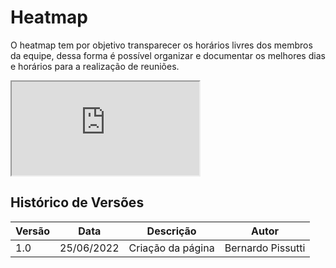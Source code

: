 # Heatmap

O heatmap tem por objetivo transparecer os horários livres dos membros da equipe, dessa forma é possível organizar e documentar os melhores dias e horários para a realização de reuniões.

<iframe src="https://docs.google.com/spreadsheets/d/e/2PACX-1vR-gDF2_pUerC-rOoW3ZJQ8tQ67Ilu6K1H4ZR_3w0pw35TSEpKeMiG9kXLYL0Z_TIaRtousE7ATQhyj/pubhtml?widget=true&amp;headers=false"></iframe>

## Histórico de Versões
| Versão | Data       | Descrição         | Autor             |
|--------|------------|-------------------|-------------------|
| 1.0    | 25/06/2022 | Criação da página | Bernardo Pissutti |
